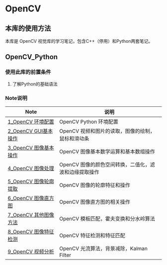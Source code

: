 # OpenCV 

## 本库的使用方法

本库是 OpenCV 视觉库的学习笔记，包含C++（停用）和Python两套笔记。

## OpenCV_Python

### 使用此库的前置条件

1. 了解Python的基础语法

### Note说明

| Note                                                         | 说明                                                  |
| ------------------------------------------------------------ | ----------------------------------------------------- |
| [1_OpenCV 环境配置](https://github.com/SSC202/OpenCV/blob/main/OpenCV-Python/Note/1_OpenCV%20环境配置/1_OpenCV环境配置.md) | OpenCV Python 环境配置                                |
| [2_OpenCV GUI基本操作](https://github.com/SSC202/OpenCV/tree/main/OpenCV-Python/Note/2_OpenCV%20GUI基本操作) | OpenCV 视频和图片的读取，图像的绘制，鼠标和滑动条     |
| [3_OpenCV 图像基本操作](https://github.com/SSC202/OpenCV/tree/main/OpenCV-Python/Note/3_OpenCV%20图像基本操作) | OpenCV 图像基本数学运算和基本数组操作                 |
| [4_OpenCV 图像处理](https://github.com/SSC202/OpenCV/tree/main/OpenCV-Python/Note/4_OpenCV%20图像处理) | OpenCV 图像的颜色空间转换，二值化，滤波和边缘提取操作 |
| [5_OpenCV 图像轮廓提取](https://github.com/SSC202/OpenCV/tree/main/OpenCV-Python/Note/5_OpenCV%20图像轮廓提取) | OpenCV 图像的轮廓特征和操作                           |
| [6_OpenCV 图像直方图](https://github.com/SSC202/OpenCV/tree/main/OpenCV-Python/Note/6_OpenCV%20图像直方图) | OpenCV 图像直方图的相关操作                           |
| [7_OpenCV 其他图像方法](https://github.com/SSC202/OpenCV/tree/main/OpenCV-Python/Note/7_OpenCV%20其他图像方法) | OpenCV 模板匹配，霍夫变换和分水岭算法                 |
| [8_OpenCV 图像特征检测](https://github.com/SSC202/OpenCV/tree/main/OpenCV-Python/Note/8_OpenCV%20图像特征检测) | OpenCV 特征检测和特征匹配                             |
| [9_OpenCV 视频分析](https://github.com/SSC202/OpenCV/tree/main/OpenCV-Python/Note/9_OpenCV%20视频分析) | OpenCV 光流算法，背景减除，Kalman Filter              |


